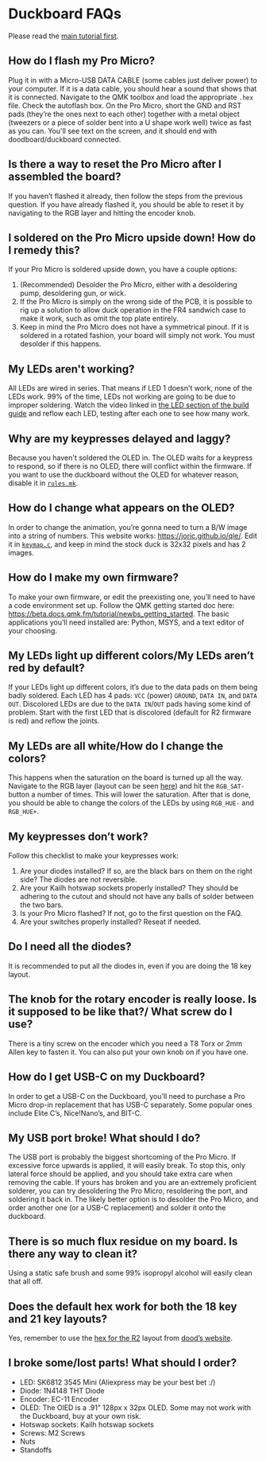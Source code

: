 # Duckboard FAQs

Please read the [main tutorial first](README.md).

## How do I flash my Pro Micro?

Plug it in with a Micro-USB DATA CABLE (some cables just deliver power) to your computer. If it is a data cable, you should hear a sound that shows that it is connected. Navigate to the QMK toolbox and load the appropriate `.hex` file. Check the autoflash box. On the Pro Micro, short the GND and RST pads (they’re the ones next to each other) together with a metal object (tweezers or a piece of solder bent into a U shape work well) twice as fast as you can. You'll see text on the screen, and it should end with doodboard/duckboard connected.

## Is there a way to reset the Pro Micro after I assembled the board?

If you haven’t flashed it already, then follow the steps from the previous question. If you have already flashed it, you should be able to reset it by navigating to the RGB layer and hitting the encoder knob.

## I soldered on the Pro Micro upside down! How do I remedy this?

If your Pro Micro is soldered upside down, you have a couple options:

1. (Recommended) Desolder the Pro Micro, either with a desoldering pump, desoldering gun, or wick.
2. If the Pro Micro is simply on the wrong side of the PCB, it is possible to rig up a solution to allow duck operation in the FR4 sandwich case to make it work, such as omit the top plate entirely.
3. Keep in mind the Pro Micro does not have a symmetrical pinout. If it is soldered in a rotated fashion, your board will simply not work. You must desolder if this happens.

## My LEDs aren't working?

All LEDs are wired in series. That means if LED 1 doesn't work, none of the LEDs work. 99% of the time, LEDs not working are going to be due to improper soldering. Watch the video linked in [the LED section of the build guide](README.md#leds) and reflow each LED, testing after each one to see how many work.

## Why are my keypresses delayed and laggy?

Because you haven't soldered the OLED in. The OLED waits for a keypress to respond, so if there is no OLED, there will conflict within the firmware. If you want to use the duckboard without the OLED for whatever reason, disable it in [`rules.mk`](https://github.com/doodboard/source-code/blob/main/duckboard_R2/rules.mk).

## How do I change what appears on the OLED?

In order to change the animation, you’re gonna need to turn a B/W image into a string of numbers. This website works: https://joric.github.io/qle/. Edit it in  [`keymap.c`](https://github.com/doodboard/source-code/blob/main/duckboard_R2/keymaps/default/keymap.c), and keep in mind the stock duck is 32x32 pixels and has 2 images.

## How do I make my own firmware?

To make your own firmware, or edit the preexisting one, you’ll need to have a code environment set up. Follow the QMK getting started doc here: https://beta.docs.qmk.fm/tutorial/newbs_getting_started. The basic applications you’ll need installed are: Python, MSYS, and a text editor of your choosing.

## My LEDs light up different colors/My LEDs aren’t red by default?

If your LEDs light up different colors, it’s due to the data pads on them being badly soldered. Each LED has 4 pads: `VCC` (power) `GROUND`, `DATA IN`, and `DATA OUT`. Discolored LEDs are due to the `DATA IN`/`OUT` pads having some kind of problem. Start with the first LED that is discolored (default for R2 firmware is red) and reflow the joints.

## My LEDs are all white/How do I change the colors?

This happens when the saturation on the board is turned up all the way. Navigate to the RGB layer (layout can be seen [here](https://i.imgur.com/bLKk2QL.jpg)) and hit the `RGB_SAT-` button a number of times. This will lower the saturation. After that is done, you should be able to change the colors of the LEDs by using `RGB_HUE-` and `RGB_HUE+`.

## My keypresses don’t work?

Follow this checklist to make your keypresses work:
1. Are your diodes installed? If so, are the black bars on them on the right side? The diodes are not reversible.
2. Are your Kailh hotswap sockets properly installed? They should be adhering to the cutout and should not have any balls of solder between the two bars.
3. Is your Pro Micro flashed? If not, go to the first question on the FAQ.
4. Are your switches properly installed? Reseat if needed.

## Do I need all the diodes?

It is recommended to put all the diodes in, even if you are doing the 18 key layout.

## The knob for the rotary encoder is really loose. Is it supposed to be like that?/ What screw do I use?

There is a tiny screw on the encoder which you need a T8 Torx or 2mm Allen key to fasten it. You can also put your own knob on if you have one.

## How do I get USB-C on my Duckboard?

In order to get a USB-C on the Duckboard, you’ll need to purchase a Pro Micro drop-in replacement that has USB-C separately. Some popular ones include Elite C’s, Nice!Nano’s, and BIT-C.

## My USB port broke! What should I do?

The USB port is probably the biggest shortcoming of the Pro Micro. If excessive force upwards is applied, it will easily break. To stop this, only lateral force should be applied, and you should take extra care when removing the cable. If yours has broken and you are an extremely proficient solderer, you can try desoldering the Pro Micro, resoldering the port, and soldering it back in. The likely better option is to desolder the Pro Micro, and order another one (or a USB-C replacement) and solder it onto the duckboard.

## There is so much flux residue on my board. Is there any way to clean it?

Using a static safe brush and some 99% isopropyl alcohol will easily clean that all off.

## Does the default hex work for both the 18 key and 21 key layouts?

Yes, remember to use the [hex for the R2](https://officialdoodboard.netlify.app/support/duckboard_R2_default.hex) layout from [dood’s website](https://doodboard.xyz/pages/support).

## I broke some/lost parts! What should I order?

* LED: SK6812 3545 Mini (Aliexpress may be your best bet :/)
* Diode: 1N4148 THT Diode
* Encoder: EC-11 Encoder
* OLED: The OlED is a .91” 128px x 32px OLED. Some may not work with the Duckboard, buy at your own risk.
* Hotswap sockets: Kailh hotswap sockets
* Screws: M2 Screws
* Nuts
* Standoffs